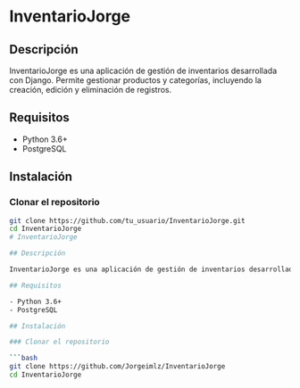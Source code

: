 # InventarioJorge

## Descripción

InventarioJorge es una aplicación de gestión de inventarios desarrollada con Django. Permite gestionar productos y categorías, incluyendo la creación, edición y eliminación de registros.

## Requisitos

- Python 3.6+
- PostgreSQL

## Instalación

### Clonar el repositorio

```bash
git clone https://github.com/tu_usuario/InventarioJorge.git
cd InventarioJorge
# InventarioJorge

## Descripción

InventarioJorge es una aplicación de gestión de inventarios desarrollada con Django. Permite gestionar productos y categorías, incluyendo la creación, edición y eliminación de registros.

## Requisitos

- Python 3.6+
- PostgreSQL

## Instalación

### Clonar el repositorio

```bash
git clone https://github.com/Jorgeimlz/InventarioJorge
cd InventarioJorge
